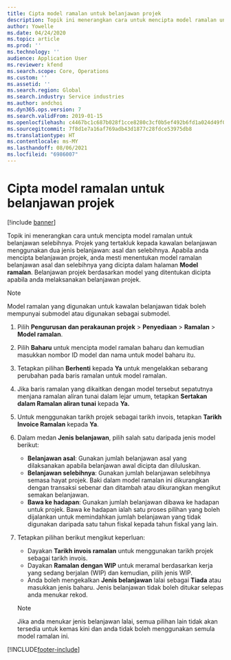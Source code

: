 ```yaml
---
title: Cipta model ramalan untuk belanjawan projek
description: Topik ini menerangkan cara untuk mencipta model ramalan untuk belanjawan selebihnya.
author: Yowelle
ms.date: 04/24/2020
ms.topic: article
ms.prod: ''
ms.technology: ''
audience: Application User
ms.reviewer: kfend
ms.search.scope: Core, Operations
ms.custom: ''
ms.assetid: ''
ms.search.region: Global
ms.search.industry: Service industries
ms.author: andchoi
ms.dyn365.ops.version: 7
ms.search.validFrom: 2019-01-15
ms.openlocfilehash: c4467bc1c687b028f1cce8280c3cf0b5ef492b6fd1a024d49f001ce5ff8a34cb
ms.sourcegitcommit: 7f8d1e7a16af769adb43d1877c28fdce53975db8
ms.translationtype: HT
ms.contentlocale: ms-MY
ms.lasthandoff: 08/06/2021
ms.locfileid: "6986007"
---
```

# <a name="create-forecast-models-for-project-budgets"></a>Cipta model ramalan untuk belanjawan projek 

[!include [banner](../includes/banner.md)]

Topik ini menerangkan cara untuk mencipta model ramalan untuk belanjawan selebihnya. Projek yang tertakluk kepada kawalan belanjawan menggunakan dua jenis belanjawan: asal dan selebihnya. Apabila anda mencipta belanjawan projek, anda mesti menentukan model ramalan belanjawan asal dan selebihnya yang dicipta dalam halaman **Model ramalan**. Belanjawan projek berdasarkan model yang ditentukan dicipta apabila anda melaksanakan belanjawan projek.

> [!NOTE]
> Model ramalan yang digunakan untuk kawalan belanjawan tidak boleh mempunyai submodel atau digunakan sebagai submodel.

1. Pilih **Pengurusan dan perakaunan projek** > **Penyediaan** > **Ramalan**  > **Model ramalan**.
2. Pilih **Baharu** untuk mencipta model ramalan baharu dan kemudian masukkan nombor ID model dan nama untuk model baharu itu. 
3. Tetapkan pilihan **Berhenti** kepada **Ya** untuk mengelakkan sebarang perubahan pada baris ramalan untuk model ramalan. 
4. Jika baris ramalan yang dikaitkan dengan model tersebut sepatutnya menjana ramalan aliran tunai dalam lejar umum, tetapkan **Sertakan dalam Ramalan aliran tunai** kepada **Ya.** 
5. Untuk menggunakan tarikh projek sebagai tarikh invois, tetapkan **Tarikh Invoice Ramalan** kepada **Ya**. 
6. Dalam medan **Jenis belanjawan**, pilih salah satu daripada jenis model berikut:

   - **Belanjawan asal**: Gunakan jumlah belanjawan asal yang dilaksanakan apabila belanjawan awal dicipta dan diluluskan.
   - **Belanjawan selebihnya**: Gunakan jumlah belanjawan selebihnya semasa hayat projek. Baki dalam model ramalan ini dikurangkan dengan transaksi sebenar dan ditambah atau dikurangkan mengikut semakan belanjawan.
   - **Bawa ke hadapan**: Gunakan jumlah belanjawan dibawa ke hadapan untuk projek. Bawa ke hadapan ialah satu proses pilihan yang boleh dijalankan untuk memindahkan jumlah belanjawan yang tidak digunakan daripada satu tahun fiskal kepada tahun fiskal yang lain.

7. Tetapkan pilihan berikut mengikut keperluan:

   - Dayakan **Tarikh invois ramalan** untuk menggunakan tarikh projek sebagai tarikh invois.
   - Dayakan **Ramalan dengan WIP** untuk meramal berdasarkan kerja yang sedang berjalan (WIP) dan kemudian, pilih jenis WIP. 
   - Anda boleh mengekalkan **Jenis belanjawan** lalai sebagai **Tiada** atau masukkan jenis baharu. Jenis belanjawan tidak boleh ditukar selepas anda menukar rekod.     
    > [!NOTE]
    > Jika anda menukar jenis belanjawan lalai, semua pilihan lain tidak akan tersedia untuk kemas kini dan anda tidak boleh menggunakan semula model ramalan ini. 
   


 



[!INCLUDE[footer-include](../includes/footer-banner.md)]